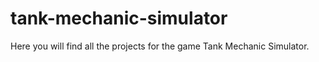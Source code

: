# tank-mechanic-simulator
Here you will find all the projects for the game Tank Mechanic Simulator.
